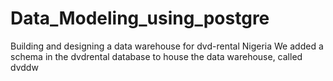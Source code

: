 # Data_Modeling_using_postgre
Building and designing a data warehouse for dvd-rental Nigeria 
We added a schema in the dvdrental database to house the data warehouse, called dvddw